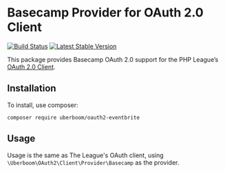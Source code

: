 # Basecamp Provider for OAuth 2.0 Client

[![Build Status](https://travis-ci.org/uberboom/oauth2-basecamp.svg?branch=0.1.0)](https://travis-ci.org/uberboom/oauth2-basecamp)
[![Latest Stable Version](https://poser.pugx.org/uberboom/oauth2-basecamp/version)](https://packagist.org/packages/uberboom/oauth2-basecamp)

This package provides Basecamp OAuth 2.0 support for the PHP League’s [OAuth 2.0 Client](https://github.com/thephpleague/oauth2-client).

## Installation

To install, use composer:

```
composer require uberboom/oauth2-eventbrite
```

## Usage

Usage is the same as The League's OAuth client, using `\Uberboom\OAuth2\Client\Provider\Basecamp` as the provider.
